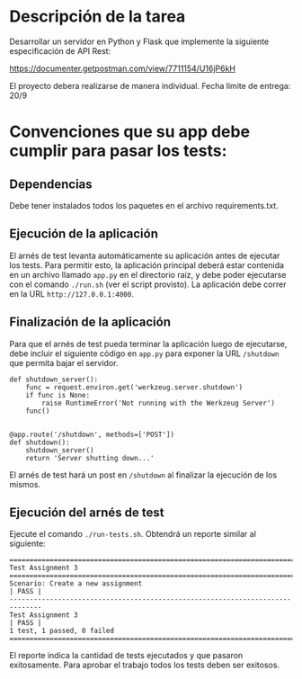 # Descripción de la tarea

Desarrollar un servidor en Python y Flask que implemente la siguiente especificación de API Rest:

https://documenter.getpostman.com/view/7711154/U16jP6kH

El proyecto debera realizarse de manera individual. Fecha límite de entrega: 20/9

# Convenciones que su app debe cumplir para pasar los tests:

## Dependencias 

Debe tener instalados todos los paquetes en el archivo requirements.txt.

## Ejecución de la aplicación

El arnés de test levanta automáticamente su aplicación antes de ejecutar los tests. Para permitir esto, la aplicación principal deberá estar contenida en un archivo llamado `app.py` en el directorio raíz, y debe poder ejecutarse con el comando `./run.sh` (ver el script provisto). La aplicación debe correr en la URL `http://127.0.0.1:4000`.

## Finalización de la aplicación

Para que el arnés de test pueda terminar la aplicación luego de ejecutarse, debe incluir el siguiente código en `app.py` para exponer la URL `/shutdown` que permita bajar el servidor.

```
def shutdown_server():
    func = request.environ.get('werkzeug.server.shutdown')
    if func is None:
        raise RuntimeError('Not running with the Werkzeug Server')
    func()


@app.route('/shutdown', methods=['POST'])
def shutdown():
    shutdown_server()
    return 'Server shutting down...'
```

El arnés de test hará un post en `/shutdown` al finalizar la ejecución de los mismos.

## Ejecución del arnés de test

Ejecute el comando `./run-tests.sh`. Obtendrá un reporte similar al siguiente:

```
==============================================================================
Test Assignment 3                                                             
==============================================================================
Scenario: Create a new assignment                                     | PASS |
------------------------------------------------------------------------------
Test Assignment 3                                                     | PASS |
1 test, 1 passed, 0 failed
==============================================================================
```

El reporte indica la cantidad de tests ejecutados y que pasaron exitosamente. Para aprobar el trabajo todos los tests deben ser exitosos.
